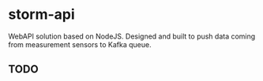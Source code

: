 # storm-api

WebAPI solution based on NodeJS. Designed and built to push data coming from measurement sensors to Kafka queue.

## TODO

